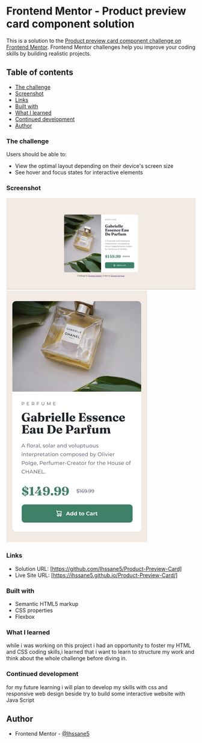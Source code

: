 # Frontend Mentor - Product preview card component solution

This is a solution to the [Product preview card component challenge on Frontend Mentor](https://www.frontendmentor.io/challenges/product-preview-card-component-GO7UmttRfa). Frontend Mentor challenges help you improve your coding skills by building realistic projects. 

## Table of contents
  - [The challenge](#the-challenge)
  - [Screenshot](#screenshot)
  - [Links](#links) 
  - [Built with](#built-with)
  - [What I learned](#what-i-learned)
  - [Continued development](#continued-development)
  - [Author](#author)



### The challenge

Users should be able to:

- View the optimal layout depending on their device's screen size
- See hover and focus states for interactive elements

### Screenshot
![Alt text](<./Screeshots/Desktop-Design.png>)
![Alt text](<./Screeshots/Mobile-Design.png>)

### Links

- Solution URL: [https://github.com/Ihssane5/Product-Preview-Card]
- Live Site URL: [https://ihssane5.github.io/Product-Preview-Card/]


### Built with

- Semantic HTML5 markup
- CSS properties
- Flexbox


### What I learned
while  i was working on this project i had an opportunity to foster my HTML and CSS coding skills,i learned that i want to learn to structure my work and think about the whole challenge before diving in.
### Continued development
 for my future learning i will plan to develop my skills with css and responsive web design beside try to build some interactive website with Java Script
## Author
- Frontend Mentor - [@Ihssane5](https://www.frontendmentor.io/profile/Ihssane5)
